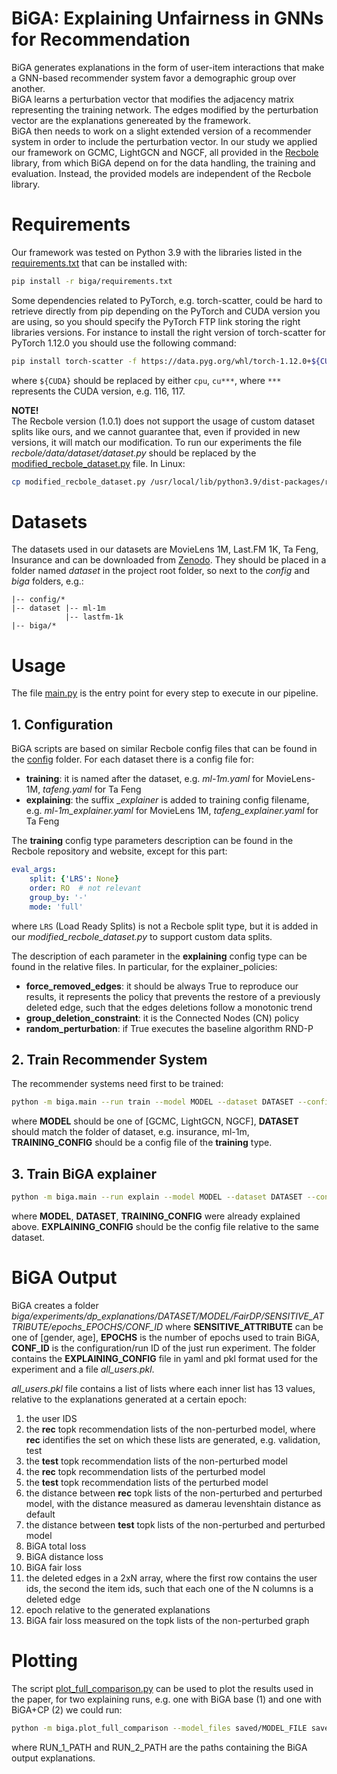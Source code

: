 # BiGA: Explaining Unfairness in GNNs for Recommendation

BiGA generates explanations in the form of user-item interactions that make
a GNN-based recommender system favor a demographic group over another. \
BiGA learns a perturbation vector that modifies the adjacency matrix representing
the training network. The edges modified by the perturbation vector are the explanations
genereated by the framework. \
BiGA then needs to work on a slight extended version of a recommender system
in order to include the perturbation vector. In our study we applied our framework on
GCMC, LightGCN and NGCF, all provided in the [Recbole](https://github.com/RUCAIBox/RecBole)
library, from which BiGA depend on for the data handling, the training and evaluation.
Instead, the provided models are independent of the Recbole library.

# Requirements
Our framework was tested on Python 3.9 with the libraries listed in the
[requirements.txt](biga/requirements.txt) that can be installed with:
```bash
pip install -r biga/requirements.txt
```
Some dependencies related to PyTorch, e.g. torch-scatter, could be hard to retrieve
directly from pip depending on the PyTorch and CUDA version you are using, so you should
specify the PyTorch FTP link storing the right libraries versions.
For instance to install the right version of torch-scatter for PyTorch 1.12.0
you should use the following command:
```bash
pip install torch-scatter -f https://data.pyg.org/whl/torch-1.12.0+${CUDA}.html
```
where `${CUDA}` should be replaced by either `cpu`, `cu***`, where `***` represents the
CUDA version, e.g. 116, 117.

__NOTE!__ \
The Recbole version (1.0.1) does not support the usage of custom dataset splits like ours,
and we cannot guarantee that, even if provided in new versions, it will match our
modification. To run our experiments the file _recbole/data/dataset/dataset.py_ should
be replaced by the [modified_recbole_dataset.py](modified_recbole_dataset.py) file. In Linux:
```bash
cp modified_recbole_dataset.py /usr/local/lib/python3.9/dist-packages/recbole/data/dataset/dataset.py
```

# Datasets

The datasets used in our datasets are MovieLens 1M, Last.FM 1K, Ta Feng, Insurance and
can be downloaded from [Zenodo](https://doi.org/10.5281/zenodo.7602406).
They should be placed in a folder named _dataset_ in the project root folder,
so next to the _config_ and _biga_ folders, e.g.:
```
|-- config/*
|-- dataset |-- ml-1m
            |-- lastfm-1k
|-- biga/*
```

# Usage

The file [main.py](biga/main.py) is the entry point for every step to execute in our pipeline.

## 1. Configuration

BiGA scripts are based on similar Recbole config files that can be found in the
[config](config) folder. For each dataset there is a config file for:
- __training__: it is named after the dataset, e.g. _ml-1m.yaml_ for MovieLens-1M,
_tafeng.yaml_ for Ta Feng
- __explaining__: the suffix __explainer_ is added to training config filename, e.g.
_ml-1m_explainer.yaml_ for MovieLens 1M, _tafeng_explainer.yaml_ for Ta Feng

The __training__ config type parameters description can be found in the Recbole repository
and website, except for this part:
```yaml
eval_args:
    split: {'LRS': None}
    order: RO  # not relevant
    group_by: '-'
    mode: 'full'
```
where `LRS` (Load Ready Splits) is not a Recbole split type, but it is added in
our _modified_recbole_dataset.py_ to support custom data splits.

The description of each parameter in the __explaining__ config type can be found in the
relative files. In particular, for the explainer_policies:
- __force_removed_edges__: it should be always True to reproduce our results, it represents
the policy that prevents the restore of a previously deleted edge, such that the edges
deletions follow a monotonic trend
- __group_deletion_constraint__: it is the Connected Nodes (CN) policy
- __random_perturbation__: if True executes the baseline algorithm RND-P

## 2. Train Recommender System

The recommender systems need first to be trained:
```bash
python -m biga.main --run train --model MODEL --dataset DATASET --config_file_list config/TRAINING_CONFIG.yaml
```
where __MODEL__ should be one of [GCMC, LightGCN, NGCF], __DATASET__ should match the folder
of dataset, e.g. insurance, ml-1m, __TRAINING_CONFIG__ should be a config file of the
__training__ type.

## 3. Train BiGA explainer
```bash
python -m biga.main --run explain --model MODEL --dataset DATASET --config_file_list config/TRAINING_CONFIG.yaml --explainer_config_file config/EXPLAINING_CONFIG.yaml --model_file saved/MODEL_FILE
```
where __MODEL__, __DATASET__, __TRAINING_CONFIG__ were already explained above.
__EXPLAINING_CONFIG__ should be the config file relative to the same dataset.

# BiGA Output

BiGA creates a folder
_biga/experiments/dp_explanations/DATASET/MODEL/FairDP/SENSITIVE_ATTRIBUTE/epochs_EPOCHS/CONF_ID_
where __SENSITIVE_ATTRIBUTE__ can be one of [gender, age], __EPOCHS__ is the number of
epochs used to train BiGA, __CONF_ID__ is the configuration/run ID of the just run
experiment. The folder contains the __EXPLAINING_CONFIG__ file in yaml and pkl format used
for the experiment and a file _all_users.pkl_.

_all_users.pkl_ file contains a list of lists where each inner list has 13 values, relative
to the explanations generated at a certain epoch:
1) the user IDS
2) the __rec__ topk recommendation lists of the non-perturbed model, where __rec__
identifies the set on which these lists are generated, e.g. validation, test
3) the __test__ topk recommendation lists of the non-perturbed model
4) the __rec__ topk recommendation lists of the perturbed model
5) the __test__ topk recommendation lists of the perturbed model
6) the distance between __rec__ topk lists of the non-perturbed and perturbed model,
with the distance measured as damerau levenshtain distance as default
7) the distance between __test__ topk lists of the non-perturbed and perturbed model
8) BiGA total loss
9) BiGA distance loss
10) BiGA fair loss
11) the deleted edges in a 2xN array, where the first row contains the user ids,
the second the item ids, such that each one of the N columns is a deleted edge
12) epoch relative to the generated explanations
13) BiGA fair loss measured on the topk lists of the non-perturbed graph

# Plotting

The script [plot_full_comparison.py](biga/plot_full_comparison.py) can be used to plot the
results used in the paper, for two explaining runs, e.g. one with BiGA base (1) and one
with BiGA+CP (2) we could run:
```bash
python -m biga.plot_full_comparison --model_files saved/MODEL_FILE saved/MODEL_FILE --explainer_config_files RUN_1_PATH/config.yaml RUN_2_PATH/config.yaml --utility_metrics [NDCG] --add_plot_table
```

where RUN_1_PATH and RUN_2_PATH are the paths containing the BiGA output explanations.
